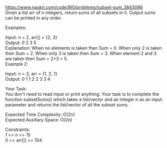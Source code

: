 https://www.naukri.com/code360/problems/subset-sum_3843086</br>
Given a list arr of n integers, return sums of all subsets in it. Output sums can be printed in any order.</br>

Examples:</br>

Input: n = 2, arr[] = {2, 3}</br>
Output: 0 2 3 5</br>
Explanation: When no elements is taken then Sum = 0. When only 2 is taken then Sum = 2. When only 3 is taken then Sum = 3. When element 2 and 3 are taken then Sum = 2+3 = 5.</br>
Example 2:</br>

Input: n = 3, arr = {1, 2, 1}</br>
Output: 0 1 1 2 2 3 3 4</br>
 
Your Task:  </br>
You don't need to read input or print anything. Your task is to complete the function subsetSums() which takes a list/vector and an integer n as an input parameter and returns the list/vector of all the subset sums.</br>

Expected Time Complexity: O(2n)</br>
Expected Auxiliary Space: O(2n)</br>

Constraints:</br>
1 <= n <= 15</br>
0 <= arr[i] <= 104</br>
